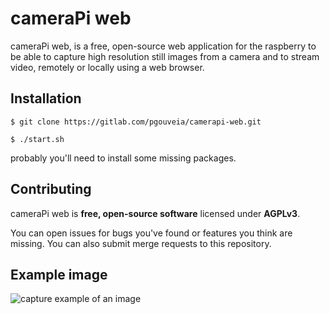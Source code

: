 cameraPi web
========
cameraPi web, is a free, open-source web application for the raspberry to be able to capture high resolution still images from a camera and to stream video, remotely or locally using a web browser.

## Installation
 `$ git clone https://gitlab.com/pgouveia/camerapi-web.git`

 `$ ./start.sh`

probably you'll need to install some missing packages.

## Contributing

cameraPi web is **free, open-source software** licensed under **AGPLv3**.

You can open issues for bugs you've found or features you think are missing. You can also submit merge requests to this repository.


## Example image
![capture example of an image](capture_example.jpg)
